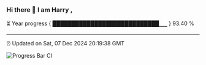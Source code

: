 ### Hi there 👋 I am Harry , 

⏳ Year progress { ████████████████████████████▁▁ } 93.40 %

---

⏰ Updated on Sat, 07 Dec 2024 20:19:38 GMT

![Progress Bar CI](https://github.com/duykhang68/duykhang68/workflows/Progress%20Bar%20CI/badge.svg)
